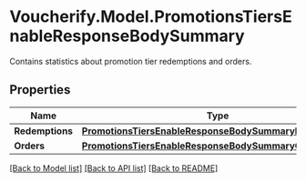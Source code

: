 # Voucherify.Model.PromotionsTiersEnableResponseBodySummary
Contains statistics about promotion tier redemptions and orders.

## Properties

Name | Type | Description | Notes
------------ | ------------- | ------------- | -------------
**Redemptions** | [**PromotionsTiersEnableResponseBodySummaryRedemptions**](PromotionsTiersEnableResponseBodySummaryRedemptions.md) |  | [optional] 
**Orders** | [**PromotionsTiersEnableResponseBodySummaryOrders**](PromotionsTiersEnableResponseBodySummaryOrders.md) |  | [optional] 

[[Back to Model list]](../README.md#documentation-for-models) [[Back to API list]](../README.md#documentation-for-api-endpoints) [[Back to README]](../README.md)

